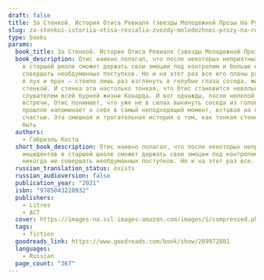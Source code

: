 ```yaml
---
draft: false
title: За Стенкой. История Отиса Ревиаля (звезды Молодежной Прозы На Русском)
slug: za-stenkoi-istoriia-otisa-revialia-zvezdy-molodezhnoi-prozy-na-russkom-492be2e8
type: books
params:
  book_title: За Стенкой. История Отиса Ревиаля (звезды Молодежной Прозы На Русском)
  book_description: Отис наивно полагал, что после некоторых неприятных инцидентов
    в старшей школе сможет держать свои эмоции под контролем и больше никогда не
    совершать необдуманных поступков. Но и на этот раз все его планы разлетелись
    в пух и прах — стоило лишь раз взглянуть в голубые глаза соседа, живущего за
    стенкой. И стенка эта настолько тонкая, что Отис становится невольным
    слушателем всей бурной жизни Конарда. И вот однажды, после нелепой первой
    встречи, Отис понимает, что уже не в силах выкинуть соседа из головы. Однако
    прошлое напоминает о себе в самый неподходящий момент, вставая на пути к их
    счастью. Эта смешная и трогательная история о том, как тонкая стенка может
    быть
  authors:
    - Габриэль Коста
  short_book_description: Отис наивно полагал, что после некоторых неприятных
    инцидентов в старшей школе сможет держать свои эмоции под контролем и больше
    никогда не совершать необдуманных поступков. Но и на этот раз все...
  russian_translation_status: exists
  russian_audioversion: false
  publication_year: "2021"
  isbn: "9785043228932"
  publishers:
    - Litres
    - АСТ
  cover: https://images-na.ssl-images-amazon.com/images/S/compressed.photo.goodreads.com/books/1710480243i/209972881.jpg
  tags:
    - fiction
  goodreads_link: https://www.goodreads.com/book/show/209972881
  languages:
    - Russian
  page_count: "367"
---
```

